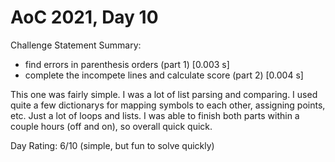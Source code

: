 # AoC 2021, Day 10

Challenge Statement Summary:
  - find errors in parenthesis orders (part 1) [0.003 s]
  - complete the incompete lines and calculate score (part 2) [0.004 s]

This one was fairly simple. I was a lot of list parsing and comparing. I used quite a few dictionarys
for mapping symbols to each other, assigning points, etc.
Just a lot of loops and lists. I was able to finish both parts within a couple hours (off and on), so
overall quick quick.

Day Rating: 6/10
  (simple, but fun to solve quickly)